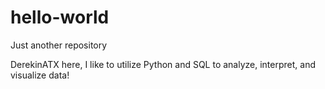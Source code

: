 # hello-world
Just another repository

DerekinATX here, I like to utilize Python and SQL to analyze, interpret, and visualize data!

